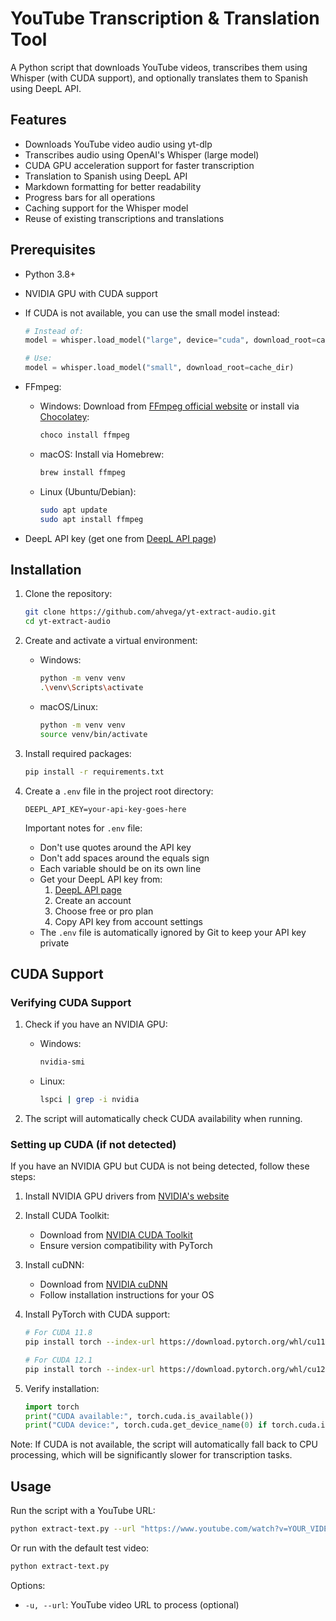 # YouTube Transcription & Translation Tool

A Python script that downloads YouTube videos, transcribes them using Whisper (with CUDA support), and optionally translates them to Spanish using DeepL API.

## Features

- Downloads YouTube video audio using yt-dlp
- Transcribes audio using OpenAI's Whisper (large model)
- CUDA GPU acceleration support for faster transcription
- Translation to Spanish using DeepL API
- Markdown formatting for better readability
- Progress bars for all operations
- Caching support for the Whisper model
- Reuse of existing transcriptions and translations

## Prerequisites

- Python 3.8+
- NVIDIA GPU with CUDA support
- If CUDA is not available, you can use the small model instead:
  ```python
  # Instead of:
  model = whisper.load_model("large", device="cuda", download_root=cache_dir, fp16=True)
  
  # Use:
  model = whisper.load_model("small", download_root=cache_dir)
  ```

- FFmpeg:
  - Windows: Download from [FFmpeg official website](https://ffmpeg.org/download.html#build-windows) or install via [Chocolatey](https://chocolatey.org/):
    ```bash
    choco install ffmpeg
    ```
  - macOS: Install via Homebrew:
    ```bash
    brew install ffmpeg
    ```
  - Linux (Ubuntu/Debian):
    ```bash
    sudo apt update
    sudo apt install ffmpeg
    ```
- DeepL API key (get one from [DeepL API page](https://www.deepl.com/pro-api))

## Installation

1. Clone the repository: 
   ```bash
   git clone https://github.com/ahvega/yt-extract-audio.git
   cd yt-extract-audio
   ```

2. Create and activate a virtual environment:
   - Windows:
     ```bash
     python -m venv venv
     .\venv\Scripts\activate
     ```
   - macOS/Linux:
     ```bash
     python -m venv venv
     source venv/bin/activate
     ```

3. Install required packages:
   ```bash
   pip install -r requirements.txt
   ```

4. Create a `.env` file in the project root directory:
   ```text
   DEEPL_API_KEY=your-api-key-goes-here
   ```
   
   Important notes for `.env` file:
   - Don't use quotes around the API key
   - Don't add spaces around the equals sign
   - Each variable should be on its own line
   - Get your DeepL API key from:
     1. [DeepL API page](https://www.deepl.com/pro-api)
     2. Create an account
     3. Choose free or pro plan
     4. Copy API key from account settings
   - The `.env` file is automatically ignored by Git to keep your API key private

## CUDA Support

### Verifying CUDA Support

1. Check if you have an NVIDIA GPU:
   - Windows: 
     ```bash
     nvidia-smi
     ```
   - Linux:
     ```bash
     lspci | grep -i nvidia
     ```

2. The script will automatically check CUDA availability when running.

### Setting up CUDA (if not detected)

If you have an NVIDIA GPU but CUDA is not being detected, follow these steps:

1. Install NVIDIA GPU drivers from [NVIDIA's website](https://www.nvidia.com/download/index.aspx)

2. Install CUDA Toolkit:
   - Download from [NVIDIA CUDA Toolkit](https://developer.nvidia.com/cuda-toolkit)
   - Ensure version compatibility with PyTorch

3. Install cuDNN:
   - Download from [NVIDIA cuDNN](https://developer.nvidia.com/cudnn)
   - Follow installation instructions for your OS

4. Install PyTorch with CUDA support:
   ```bash
   # For CUDA 11.8
   pip install torch --index-url https://download.pytorch.org/whl/cu118
   
   # For CUDA 12.1
   pip install torch --index-url https://download.pytorch.org/whl/cu121
   ```

5. Verify installation:
   ```python
   import torch
   print("CUDA available:", torch.cuda.is_available())
   print("CUDA device:", torch.cuda.get_device_name(0) if torch.cuda.is_available() else "No CUDA device")
   ```

Note: If CUDA is not available, the script will automatically fall back to CPU processing, which will be significantly slower for transcription tasks.

## Usage

Run the script with a YouTube URL:
```bash
python extract-text.py --url "https://www.youtube.com/watch?v=YOUR_VIDEO_ID"
```

Or run with the default test video:
```bash
python extract-text.py
```

Options:
- `-u, --url`: YouTube video URL to process (optional)

